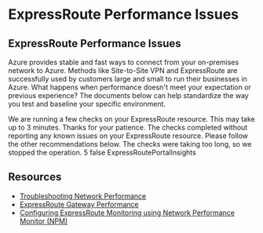 <properties
  pagetitle="ExpressRoute Performance Issues"
  description="ExpressRoute Performance Issues--Apollo"
  service=""
  resource=""
  ms.author="mariliu"
  selfhelptype="apollo"
  supporttopicids="75a14790-c088-43b4-cbdd-79c642d06003"
  productpesids="15480"
  cloudenvironments="public,fairfax,mooncake,blackforest,ussec,usnat"
  disableclouds=""
  articleid="9bbe7b94-9200-42c2-b31f-356c31939cd0"
  ownershipid="CloudNet_AzureExpressRoute"
  resourcerequired="True" />
# ExpressRoute Performance Issues
## ExpressRoute Performance Issues

Azure provides stable and fast ways to connect from your on-premises network to Azure. Methods like Site-to-Site VPN and ExpressRoute are successfully used by customers large and small to run their businesses in Azure. What happens when performance doesn't meet your expectation or previous experience? The documents below can help standardize the way you test and baseline your specific environment.

<insight>
    <executionText>We are running a few checks on your ExpressRoute resource. This may take up to 3 minutes. Thanks for your patience.</executionText>
    <noResultText>The checks completed without reporting any known issues on your ExpressRoute resource. Please follow the other recommendations below.</noResultText>
    <timeoutText>The checks were taking too long, so we stopped the operation.</timeoutText>
    <maxInsightCount>5</maxInsightCount>
    <additionalInputsReq>false</additionalInputsReq>
    <symptomId>ExpressRoutePortalInsights</symptomId>
</insight>

## **Resources**

* [Troubleshooting Network Performance](https://docs.microsoft.com/azure/expressroute/expressroute-troubleshooting-network-performance)
* [ExpressRoute Gateway Performance](https://docs.microsoft.com/azure/expressroute/expressroute-about-virtual-network-gateways)
* [Configuring ExpressRoute Monitoring using Network Performance Monitor (NPM)](https://docs.microsoft.com/azure/expressroute/how-to-npm)
